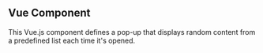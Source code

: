 ## Vue Component
This Vue.js component defines a pop-up that displays random content from a predefined list each time it's opened.
